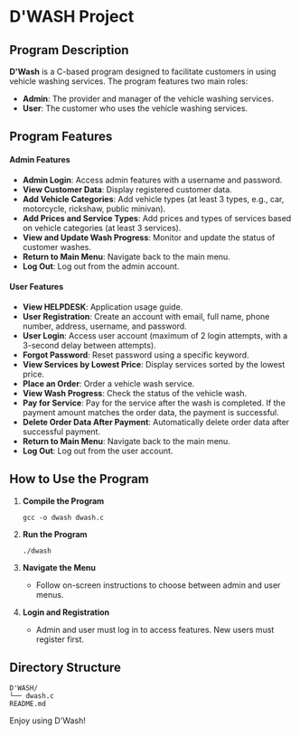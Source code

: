 # D'WASH Project

## Program Description

**D'Wash** is a C-based program designed to facilitate customers in using vehicle washing services. The program features two main roles:

- **Admin**: The provider and manager of the vehicle washing services.
- **User**: The customer who uses the vehicle washing services.

## Program Features

#### Admin Features
- **Admin Login**: Access admin features with a username and password.
- **View Customer Data**: Display registered customer data.
- **Add Vehicle Categories**: Add vehicle types (at least 3 types, e.g., car, motorcycle, rickshaw, public minivan).
- **Add Prices and Service Types**: Add prices and types of services based on vehicle categories (at least 3 services).
- **View and Update Wash Progress**: Monitor and update the status of customer washes.
- **Return to Main Menu**: Navigate back to the main menu.
- **Log Out**: Log out from the admin account.

#### User Features
- **View HELPDESK**: Application usage guide.
- **User Registration**: Create an account with email, full name, phone number, address, username, and password.
- **User Login**: Access user account (maximum of 2 login attempts, with a 3-second delay between attempts).
- **Forgot Password**: Reset password using a specific keyword.
- **View Services by Lowest Price**: Display services sorted by the lowest price.
- **Place an Order**: Order a vehicle wash service.
- **View Wash Progress**: Check the status of the vehicle wash.
- **Pay for Service**: Pay for the service after the wash is completed. If the payment amount matches the order data, the payment is successful.
- **Delete Order Data After Payment**: Automatically delete order data after successful payment.
- **Return to Main Menu**: Navigate back to the main menu.
- **Log Out**: Log out from the user account.

## How to Use the Program

1. **Compile the Program**
   ```
   gcc -o dwash dwash.c
   ```

2. **Run the Program**
   ```
   ./dwash
   ```

3. **Navigate the Menu**
   - Follow on-screen instructions to choose between admin and user menus.

4. **Login and Registration**
   - Admin and user must log in to access features. New users must register first.

## Directory Structure

```
D'WASH/
└── dwash.c        
README.md      
```

Enjoy using D'Wash!
